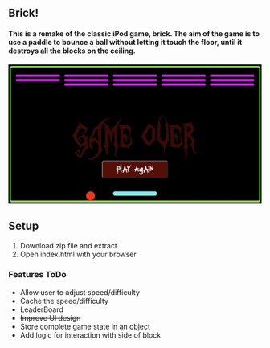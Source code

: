 ## Brick!
#### This is a remake of the classic iPod game, brick. The aim of the game is to use a paddle to bounce a ball without letting it touch the floor, until it destroys all the blocks on the ceiling. 
![Alt text](image-1.png)
## Setup
1. Download zip file and extract
2. Open index.html with your browser

### Features ToDo

- ~~Allow user to adjust speed/difficulty~~
- Cache the speed/difficulty
- LeaderBoard 
- ~~Improve UI design~~
- Store complete game state in an object
- Add logic for interaction with side of block


